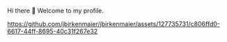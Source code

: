 Hi there 👋
Welcome to my profile. 

https://github.com/jbirkenmaier/jbirkenmaier/assets/127735731/c806ffd0-6617-44ff-8695-40c31f267e32



<!--
- 🔭 I’m currently working on ...
- 🌱 I’m currently learning ...
- 👯 I’m looking to collaborate on ...
- 🤔 I’m looking for help with ...
- 💬 Ask me about ...
- 📫 How to reach me: ...
- 😄 Pronouns: ...
- ⚡ Fun fact: ...
-->

